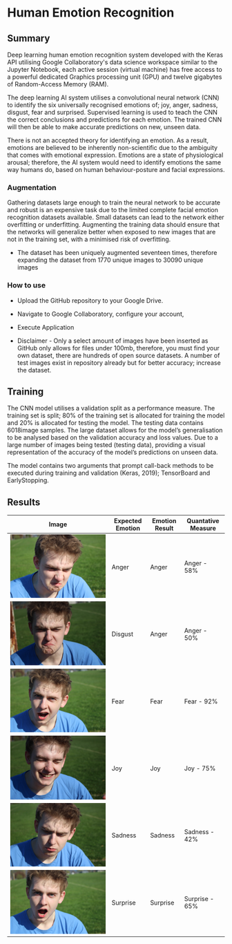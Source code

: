 
# Human Emotion Recognition
## Summary

Deep learning human emotion recognition system developed with the Keras API utilising Google Collaboratory's data science workspace similar to the Jupyter Notebook, each active session (virtual machine) has free access to a powerful dedicated Graphics processing unit (GPU) and twelve gigabytes of Random-Access Memory (RAM).

The  deep  learning  AI  system  utilises  a  convolutional  neural  network  (CNN)  to  identify  the  six universally  recognised  emotions  of;  joy,  anger,  sadness,  disgust,  fear  and  surprised.  Supervised learning is used to teach the CNN the correct conclusions and predictions for each emotion. The trained CNN will then be able to make accurate predictions on new, unseen data.

There is not an accepted theory for identifying an emotion. As a result, emotions are believed to be inherently non-scientific due to the ambiguity that comes with emotional expression. Emotions  are  a  state  of  physiological  arousal;  therefore, the AI  system would  need  to identify emotions the same way humans do, based on human behaviour-posture and facial expressions.



### Augmentation

Gathering datasets large enough to train the neural network to be accurate and robust is an expensive task due to the limited complete facial emotion recognition datasets available. Small datasets can lead to the network either overfitting or underfitting. Augmenting the training data should ensure that the networks will generalize better when exposed to new images that are not in the training set, with a minimised risk of overfitting.

- The  dataset  has  been  uniquely  augmented  seventeen  times,  therefore expanding  the  dataset from 1770 unique images to 30090 unique images



### How to use

- Upload the GitHub repository to your Google Drive.

- Navigate to Google Collaboratory, configure your account,
- Execute Application 
- Disclaimer - Only a select amount of images have been inserted as GitHub only allows for files under 100mb, therefore, you must find your own dataset, there are hundreds of open source datasets. A number of test images exist in repository already but for better accuracy; increase the dataset.

## Training

The CNN model utilises a validation split as a performance measure. The training set is split; 80% of the  training  set  is allocated  for training the  model and  20%  is allocated for  testing the  model. The testing data contains 6018image samples. The large dataset allows for the model’s generalisation to be analysed based on the validation accuracy and loss values. Due to a large number of images being tested (testing data), providing a visual representation of the accuracy of the model’s predictions on unseen data.

The model contains two arguments that prompt call-back methods to be executed during training and validation (Keras, 2019); TensorBoard and EarlyStopping.

## Results

| Image | Expected Emotion | Emotion Result | Quantative Measure |
|-------|------------------|----------------|--------------------|
|    ![alt text](https://github.com/Harvey-Mackie/Emotion-Recognition-System/blob/master/Colab%20Notebooks/Live-Testing-Set/Jo/anger/jo_anger.JPG "Jo Angry")   | Anger            | Anger          | Anger - 58%        |   
|      ![alt text](https://github.com/Harvey-Mackie/Emotion-Recognition-System/blob/master/Colab%20Notebooks/Live-Testing-Set/Jo/disgust/jo_disgust.JPG "Jo Angry")  | Disgust          | Anger          | Anger - 50%        |   
|      ![alt text](https://github.com/Harvey-Mackie/Emotion-Recognition-System/blob/master/Colab%20Notebooks/Live-Testing-Set/Jo/fear/jo_fear.JPG "Jo Fear") | Fear             | Fear           | Fear - 92%         |   
|    ![alt text](https://github.com/Harvey-Mackie/Emotion-Recognition-System/blob/master/Colab%20Notebooks/Live-Testing-Set/Jo/joy/jo_joy.JPG "Jo Angry")    | Joy              | Joy            | Joy - 75%        |   
|    ![alt text](https://github.com/Harvey-Mackie/Emotion-Recognition-System/blob/master/Colab%20Notebooks/Live-Testing-Set/Jo/sadness/jo_sadness.JPG "Jo Angry")    | Sadness          | Sadness        | Sadness - 42%        | 
|      ![alt text](https://github.com/Harvey-Mackie/Emotion-Recognition-System/blob/master/Colab%20Notebooks/Live-Testing-Set/Jo/surprised/jo_surprised.JPG "Jo Surprise")  | Surprise             | Surprise           | Surprise - 65%         |

